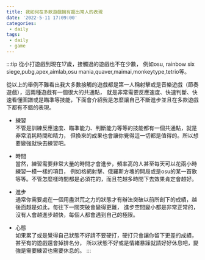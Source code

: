 ```yaml
---
title: 我如何在多款遊戲擁有超出常人的表現
date: '2022-5-11 17:09:00'
categories:
 - daily
tags:
 - daily
 - game
---
```


:::tip
從小打遊戲到現在17歲，接觸過的遊戲也不在少數，
例如osu, rainbow six siege,pubg,apex,aimlab,osu mania,quaver,maimai,monkeytype,tetrio等。

從以上的舉例不難看出我大多數接觸的遊戲都是第一人稱射擊或是音樂遊戲（節奏遊戲），這兩種遊戲有一個很大的共通點，
就是非常需要反應速度、快速判斷、快速看懂圖譜或是瞄準等技能，下面會介紹我是怎麼讓自己不斷進步並且在多款遊戲下都有不錯的表現。

- 練習  
不管是訓練反應速度、瞄準能力、判斷能力等等的技能都有一個共通點，就是非常消耗時間和精力，
但換來的成果也會讓你覺得這一切都是值得的。所以想要變強就快去練習吧。

- 時間  
當然，練習需要非常大量的時間才會進步，頻率高的人甚至每天可以花兩小時練習一模一樣的項目，
例如格網射擊、俄羅斯方塊的開局或是osu的某一首歌等等。不管怎麼樣時間都是必須花的，而且花越多時間下去效果肯定會越好。

- 進步  
通常你需要處在一個用盡洪荒之力的狀態才有辦法突破以前所創下的成績，越後面越是如此，每往下一關突破會變得更難，
進步空間變小都是非常正常的，沒有人會越進步越快，每個人都會遇到自己的極限。

- 心態  
如果累了或是覺得自己狀態不好請不要硬打，硬打只會讓你留下更差的成績，甚至有的遊戲還會掉排名分，
所以狀態不好或是情緒暴躁就請好好休息吧，變強是需要練習也需要休息的。
:::